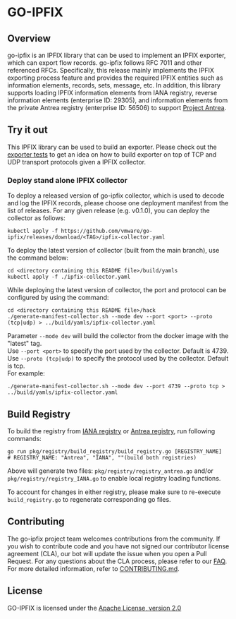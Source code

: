 # GO-IPFIX

## Overview
go-ipfix is an IPFIX library that can be used to implement an IPFIX exporter, which can export flow records. go-ipfix follows RFC 7011 and other referenced RFCs. Specifically, this release mainly implements the IPFIX exporting process feature and provides the required IPFIX entities such as information elements, records, sets, message, etc. In addition, this library supports loading IPFIX information elements from IANA registry, reverse information elements (enterprise ID: 29305), and information elements from the private Antrea registry (enterprise ID: 56506) to support [Project Antrea](https://antrea.io/).

## Try it out
This IPFIX library can be used to build an exporter. Please check out the [exporter tests](https://github.com/vmware/go-ipfix/blob/main/pkg/exporter/process_test.go) to get an idea on how to build exporter on top of TCP and UDP transport protocols given a IPFIX collector.

### Deploy stand alone IPFIX collector
To deploy a released version of go-ipfix collector, which is used to decode and log the IPFIX records, please choose one deployment manifest from the list of releases. For any given release <TAG> (e.g. v0.1.0), you can deploy the collector as follows:

```
kubectl apply -f https://github.com/vmware/go-ipfix/releases/download/<TAG>/ipfix-collector.yaml
```
To deploy the latest version of collector (built from the main branch), use the command below: 
```
cd <directory containing this README file>/build/yamls
kubectl apply -f ./ipfix-collector.yaml
```

While deploying the latest version of collector, the port and protocol can be configured by using the command:

```
cd <directory containing this README file>/hack
./generate-manifest-collector.sh --mode dev --port <port> --proto (tcp|udp) > ../build/yamls/ipfix-collector.yaml
```

Parameter ```--mode dev``` will build the collector from the docker image with the "latest" tag.  
Use ```--port <port>``` to specify the port used by the collector. Default is 4739.  
Use  ```--proto (tcp|udp)``` to specify the protocol used by the collector. Default is tcp.  
For example:

```
./generate-manifest-collector.sh --mode dev --port 4739 --proto tcp > ../build/yamls/ipfix-collector.yaml

```

## Build Registry
To build the registry from [IANA registry](https://www.iana.org/assignments/ipfix/ipfix.xhtml) or [Antrea registry](pkg/registry/registry_antrea.csv), run following commands:
```
go run pkg/registry/build_registry/build_registry.go [REGISTRY_NAME]
# REGISTRY_NAME: "Antrea", "IANA", ""(build both registries)
```
Above will generate two files: `pkg/registry/registry_antrea.go` and/or `pkg/registry/registry_IANA.go` to enable local registry loading functions.

To account for changes in either registry, please make sure to re-execute  `build_registry.go` to regenerate corresponding go files.
## Contributing

The go-ipfix project team welcomes contributions from the community. If you wish to contribute code and you have not signed our contributor license agreement (CLA), our bot will update the issue when you open a Pull Request. For any questions about the CLA process, please refer to our [FAQ](https://cla.vmware.com/faq). For more detailed information, refer to [CONTRIBUTING.md](CONTRIBUTING.md).

## License
GO-IPFIX is licensed under the [Apache License, version 2.0](https://github.com/vmware/go-ipfix/blob/main/LICENSE)
